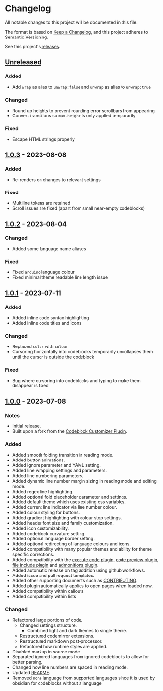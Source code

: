 # Changelog

All notable changes to this project will be documented in this file.

The format is based on [Keep a Changelog](https://keepachangelog.com/en/1.1.0/), and this project adheres to [Semantic Versioning](https://semver.org/spec/v2.0.0.html).

See this project's [releases](/../../../releases).
<!-- Create a new release using `git tag -a 1.x.x -m "1.x.x"` and `git push origin 1.x.x` with the correct version numbers -->

<!-- Types of Changes -->
<!-- ### Added -->
<!-- ### Changed -->
<!-- ### Deprecated -->
<!-- ### Removed -->
<!-- ### Fixed -->
<!-- ### Security -->
<!-- ### Notes -->

## [Unreleased]

### Added

- Add `wrap` as alias to `unwrap:false` and `unwrap` as alias to `unwrap:true`

### Changed

- Round up heights to prevent rounding error scrollbars from appearing
- Convert transitions so `max-height` is only applied temporarily

### Fixed

- Escape HTML strings properly

## [1.0.3] - 2023-08-08

### Added

- Re-renders on changes to relevant settings

### Fixed

- Multiline tokens are retained
- Scroll issues are fixed (apart from small near-empty codeblocks)

## [1.0.2] - 2023-08-04

### Changed

- Added some language name aliases

### Fixed

- Fixed `arduino` language colour
- Fixed minimal theme readable line length issue

## [1.0.1] - 2023-07-11

### Added

- Added inline code syntax highlighting
- Added inline code titles and icons

### Changed

- Replaced `color` with `colour`
- Cursoring horizontally into codeblocks temporarily uncollapses them until the cursor is outside the codeblock

### Fixed

- Bug where cursoring into codeblocks and typing to make them disappear is fixed

## [1.0.0] - 2023-07-08

### Notes

- Initial release.
- Built upon a fork from the [Codeblock Customizer Plugin](https://github.com/mugiwara85/CodeblockCustomizer).

### Added

- Added smooth folding transition in reading mode.
- Added button animations.
- Added ignore parameter and YAML setting.
- Added line wrapping settings and parameters.
- Added line numbering parameters.
- Added dynamic line number margin sizing in reading mode and editing mode.
- Added regex line highlighting.
- Added optional fold placeholder parameter and settings.
- Added default theme which uses existing css variables.
- Added current line indicator via line number colour.
- Added colour styling for buttons.
- Added gradient highlighting with colour stop settings.
- Added header font size and family customization.
- Added icon customizability.
- Added codeblock curvature setting.
- Added optional language border setting.
- Added optional redirecting of language colours and icons.
- Added compatibility with many popular themes and ability for theme specific corrections.
- Added compatibility with the [execute code plugin](https://github.com/twibiral/obsidian-execute-code), [code preview plugin](https://github.com/zjhcn/obsidian-code-preview), [file include plugin](https://github.com/tillahoffmann/obsidian-file-include) and [admonitions plugin](https://github.com/javalent/admonitions).
- Added automatic release on tag addition using github workflows.
- Added issue and pull request templates.
- Added other supporting documents such as [CONTRIBUTING](.github/CONTRIBUTING.md).
- Added plugin automatically applies to open pages when loaded now.
- Added compatibility within callouts
- Added compatibility within lists

### Changed

- Refactored large portions of code.
  - Changed settings structure.
    - Combined light and dark themes to single theme.
  - Restructured codemirror extensions.
  - Restructured markdown post-processor.
  - Refactored how runtime styles are applied.
- Disabled markup in source mode.
- Separated ignored languages from ignored codeblocks to allow for better parsing.
- Changed how line numbers are spaced in reading mode.
- Updated [README](README.md).
- Removed `none` language from supported languages since it is used by obsidian for codeblocks without a language

[Unreleased]: /../../compare/1.0.3...HEAD
[1.0.3]: /../../compare/1.0.2...1.0.3
[1.0.2]: /../../compare/1.0.1...1.0.2
[1.0.1]: /../../compare/1.0.0...1.0.1
[1.0.0]: /../../releases/tag/1.0.0

<!-- Original CHANGELOG Plans:

## [Unreleased]

### Notes

- Will become version 2.0.0.
- Requires delete of existing `data.json` file.

### Added

- Added smooth folding transition in reading mode.
- Added button animations.
- Added ignore parameter and YAML setting.
- Added line wrapping settings and parameters.
- Added line numbering parameters.
- Added dynamic line number margin sizing in reading mode and editing mode.
- Added regex line highlighting.
- Added optional fold placeholder parameter and settings.
- Added default theme which uses existing css variables.
- Added current line indicator via line number colour.
- Added colour styling for buttons.
- Added gradient highlighting with colour stop settings.
- Added header font size and family customization.
- Added icon customizability.
- Added codeblock curvature setting.
- Added optional language border setting.
- Added optional redirecting of language colours and icons.
- Added compatibility with many popular themes and ability for theme specific corrections.
- Added compatibility with the [execute code plugin](https://github.com/twibiral/obsidian-execute-code), [code preview plugin](https://github.com/zjhcn/obsidian-code-preview), [file include plugin](https://github.com/tillahoffmann/obsidian-file-include) and [admonitions plugin](https://github.com/javalent/admonitions).
- Added automatic release on tag addition using github workflows.
- Added issue and pull request templates.
- Added other supporting documents such as [CONTRIBUTING](.github/CONTRIBUTING.md).

### Changed

- Refactored large portions of code.
  - Changed settings structure.
    - Combined light and dark themes to single theme.
  - Restructured codemirror extensions.
  - Restructured markdown post-processor.
  - Refactored how runtime styles are applied.
- Disabled markup in source mode.
- Separated ignored languages from ignored codeblocks to allow for better parsing.
- Changed how line numbers are spaced in reading mode.
- Updated [README](README.md).
- Removed `none` language from supported languages since it is used by obsidian for codeblocks without a language

### Fixed

- Plugin reading mode destroys properly.
- Plugin automatically applies to open pages when loaded now.
- Plugin uses proper typing.
- Plugin works within callouts
- Plugin works within lists

## [1.1.9] - 2023-05-20

### Changed

- Styling.

## [1.1.8] - 2023-05-13

### Fixed

- Under Linux the colour picker was not displayed.

## [1.1.7] - 2023-05-04

### Added

- It is possible to use wildcard ( \* ) for excluding languages. e.g.: ad-\* will exclude every codeblock where the language starts with ad- (ad-example, ad-bug, ad-summary etc.). The wildcard can be either at the beginning or at the end.

### Fixed

- Incorrect display of the header when using minimal theme and "Readable line length" was enabled.
- Printing to a PDF did not work until now. Now it works.

## [1.1.6] - 2023-04-23

### Fixed

- Incorrectly handled inline code in ReadingView.

## [1.1.5] - 2023-03-21

### Changed

- Refactored code.

### Fixed

- Fixed the bug mentioned in [1.1.4].

## [1.1.4] - 2023-03-19

### Fixed

- Added partial workaround for bug identified in [notes](#notes)

### Notes

Found a very strange bug, but most people won't even notice it. I added a workaround which unfortunately is not a 100% percent solution (maybe around 90%). This bug however originates either from Obsidian or CodeMirror itself. I am still investigating.

If a document is opened (only in editing mode), then in very rare cases the viewport is not processed to the end. This results, that the line numbers, background colours, and other styles are not set for those code block lines. As I said, it occurs in very rare cases, and the workaround helps, but it is not a permanent solution.

## [1.1.3] - 2023-03-18

### Fixed

- Fixed a minor bug in ReadingView.

## [1.1.2] - 2023-03-17

### Fixed

- Corrected minor bug in reading view - Thanks for [@mnaoumov](https://github.com/mnaoumov) for noticing it, and submitting a PR!

## [1.1.1] - 2023-03-16

### Fixed

- Corrected bug where line number was displayed incorrectly when a very long line was displayed which overflowed to multiple lines.
- Corrected bug where when the header was collapsed and below another codeblock was displayed without header, it appeared as it belonged to the header.

## [1.1.0] - 2023-03-14

### Added

- Feature: Add alternative highlights.
- Feature: Display language icons in header.

### Changed

- Line numbers in editing mode are displayed just as line numbers in reading mode. This change was necessary.

### Fixed

- Fixed a bug, which caused the text in the header to be displayed always in lower case.
- Fixed a bug, which caused unnecessary execution.

## [1.0.2] - 2023-02-07

### Changed

- Implemented changes recommended by the Obsidian team.

## [1.0.1] - 2023-01-29

### Added

- The theme is set now automatically according to the Obsidian theme.

### Fixed

- Corrected that empty lines were not shown in reading mode.

## [1.0.0] - 2023-01-25

### Added

- Initial plugin code added.

[Unreleased]: /../../../compare/mugiwara85:CodeblockCustomizer:1.1.9...HEAD
[1.1.9]: /../../../compare/mugiwara85:CodeblockCustomizer:1.1.8...mugiwara85:CodeblockCustomizer:1.1.9
[1.1.8]: /../../../compare/mugiwara85:CodeblockCustomizer:1.1.7...mugiwara85:CodeblockCustomizer:1.1.8
[1.1.7]: /../../../compare/mugiwara85:CodeblockCustomizer:1.1.6...mugiwara85:CodeblockCustomizer:1.1.7
[1.1.6]: /../../../compare/mugiwara85:CodeblockCustomizer:1.1.5...mugiwara85:CodeblockCustomizer:1.1.6
[1.1.5]: /../../../compare/mugiwara85:CodeblockCustomizer:1.1.4...mugiwara85:CodeblockCustomizer:1.1.5
[1.1.4]: /../../../compare/mugiwara85:CodeblockCustomizer:1.1.3...mugiwara85:CodeblockCustomizer:1.1.4
[1.1.3]: /../../../compare/mugiwara85:CodeblockCustomizer:1.1.2...mugiwara85:CodeblockCustomizer:1.1.3
[1.1.2]: /../../../compare/mugiwara85:CodeblockCustomizer:1.1.1...mugiwara85:CodeblockCustomizer:1.1.2
[1.1.1]: /../../../compare/mugiwara85:CodeblockCustomizer:1.1.0...mugiwara85:CodeblockCustomizer:1.1.1
[1.1.0]: /../../../compare/mugiwara85:CodeblockCustomizer:1.0.2...mugiwara85:CodeblockCustomizer:1.1.0
[1.0.2]: /../../../compare/mugiwara85:CodeblockCustomizer:1.0.1...mugiwara85:CodeblockCustomizer:1.0.2
[1.0.1]: /../../../compare/mugiwara85:CodeblockCustomizer:1.0.0...mugiwara85:CodeblockCustomizer:1.0.1
[1.0.0]: /../../../releases/tag/1.0.0

-->
